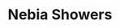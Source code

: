 ---
title: Nebia Showers
url: 'https://nebia.com/'
categories:
  - 6ad9cfc5-eac0-455e-9ad0-f537896373ba
tags:
  - home-owner
description: >-
  Nebia is proud to offer products that transform your mundane shower routine
  into a ritual, and also contribute to preserving the planet.
image: null
blueprint: action

---